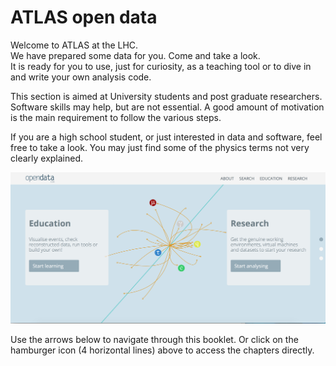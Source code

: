 # ATLAS open data

Welcome to ATLAS at the LHC.  
We have prepared some data for you.  Come and take a look.  
It is ready for you to use, just for curiosity, as a teaching tool or to dive in and write your own analysis code.  

This section is aimed at University students and post graduate researchers.  Software skills may help, but are not essential.  A good amount of motivation is the main requirement to follow the various steps.

If you are a high school student, or just interested in data and software, feel free to take a look.  You may just find some of the physics terms not very clearly explained.


![](openDataScreenShot.png)

Use the arrows below to navigate through this booklet.
Or click on the hamburger icon (4 horizontal lines) above to access the chapters directly.
